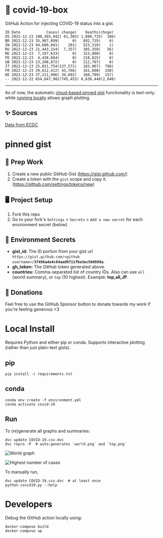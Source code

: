 # 🏥 covid-19-box

GitHub Action for injecting COVID-19 status into a gist.

```
ID Date            Cases( change)    Deaths(chnge)
US 2022-12-23 100,365,942( 61,303) 1,090,725(  186)
BR 2022-12-23 35,987,899(      0)   692,735(    0)
IN 2022-12-23 44,680,041(    201)   523,318(    1)
RU 2022-12-23 21,443,154(  7,357)   385,358(   56)
ME 2022-12-23  7,197,633(      0)   323,808(    0)
PE 2022-12-23  4,438,664(      0)   218,825(    0)
GB 2022-12-23 23,298,872(      0)   212,787(    0)
IT 2022-12-23 25,021,754(137,572)   183,967(  798)
FR 2022-12-23 39,612,412( 43,766)   161,608(  158)
DE 2022-12-23 37,211,996( 34,092)   160,789(  157)
-- 2022-12-22 654,647,982(745,453) 6,636,448(2,648)
```

---

As of now, the automatic [cloud-based pinned gist](#pinned-gist) functionality is text-only;
while [running locally](#local-install) allows graph plotting.

## ✨ Sources

[Data from ECDC](https://www.ecdc.europa.eu/en/publications-data/download-todays-data-geographic-distribution-covid-19-cases-worldwide)

# pinned gist

## 🎒 Prep Work
1. Create a new public GitHub Gist (https://gist.github.com/)
1. Create a token with the `gist` scope and copy it. (https://github.com/settings/tokens/new)

## 🖥 Project Setup
1. Fork this repo
1. Go to your fork's `Settings` > `Secrets` > `Add a new secret` for each environment secret (below)

## 🤫 Environment Secrets
- **gist_id:** The ID portion from your gist url `https://gist.github.com/<github username>/`**`37496a4e4c84aed9711fbe3ec560888a`**.
- **gh_token:** The GitHub token generated above.
- **countries:** Comma-separated list of country IDs. Also can use `all` (world summary), or `top` (10 highest). Example: **top,all,JP**.

## 💸 Donations

Feel free to use the GitHub Sponsor button to donate towards my work if you're feeling generous <3

# Local Install

Requires Python and either pip or conda. Supports interactive plotting (rather than just plain-text gists).

## pip

```
pip install -r requirements.txt
```

## conda

```
conda env create -f environment.yml
conda activate covid-19
```

## Run

To (re)generate all graphs and summaries:

```
dvc update COVID-19.csv.dvc
dvc repro -P  # auto-generates `world.png` and `top.png`
```

![World graph](world.png)

![Highest number of cases](top.png)

To manually run,

```
dvc update COVID-19.csv.dvc  # at least once
python covid19.py --help
```

# Developers

Debug the GitHub action locally using:

```
docker-compose build
docker-compose up
```

